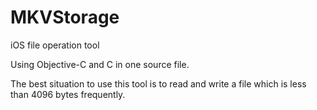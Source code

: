 # MKVStorage
iOS file operation tool

Using Objective-C and C in one source file.

The best situation to use this tool is to read and write a file which is less than 4096 bytes frequently.
